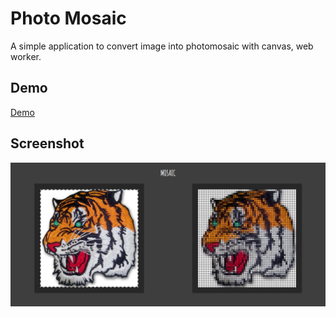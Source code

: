 # Photo Mosaic

A simple application to convert image into photomosaic with canvas, web worker.

## Demo
[Demo](http://mosaic.xiumart.com/)

## Screenshot
![Mosaic](git/screenshot.png)
